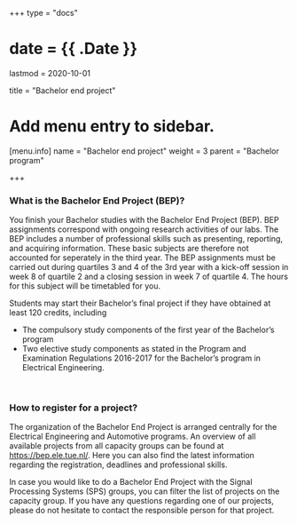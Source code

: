 +++
type = "docs"

# date = {{ .Date }}
lastmod = 2020-10-01

title = "Bachelor end project"

# Add menu entry to sidebar.
[menu.info]
  name = "Bachelor end project"
  weight = 3
  parent = "Bachelor program"

+++

### What is the Bachelor End Project (BEP)?
You finish your Bachelor studies with the Bachelor End Project (BEP). BEP assignments correspond with ongoing research activities of our labs. The BEP includes a number of professional skills such as presenting, reporting, and acquiring information. These basic subjects are therefore not accounted for seperately in the third year. The BEP assignments must be carried out during quartiles 3 and 4 of the 3rd year with a kick-off session in week 8 of quartile 2 and a closing session in week 7 of quartile 4. The hours for this subject will be timetabled for you.

Students may start their Bachelor’s final project if they have obtained at least 120 credits, including
- The compulsory study components of the first year of the Bachelor’s program
- Two elective study components as stated in the Program and Examination Regulations 2016-2017 for the Bachelor’s program in Electrical Engineering.

<br>

### How to register for a project?
The organization of the Bachelor End Project is arranged centrally for the Electrical Engineering and Automotive programs.
An overview of all available projects from all capacity groups can be found at https://bep.ele.tue.nl/. 
Here you can also find the latest information regarding the registration, deadlines and professional skills.

In case you would like to do a Bachelor End Project with the Signal Processing Systems (SPS) groups, you can filter the list of projects on the capacity group.
If you have any questions regarding one of our projects, please do not hesitate to contact the responsible person for that project.

